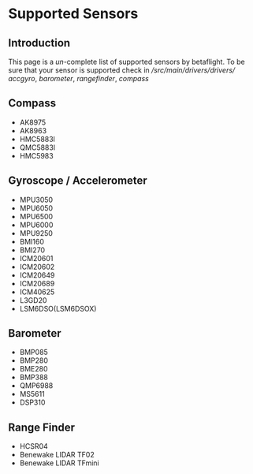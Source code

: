 # Supported Sensors

## Introduction

This page is a _un_-complete list of supported sensors by betaflight. To be sure that your sensor is supported check in _/src/main/drivers/drivers/_ _accgyro_, _barometer_, _rangefinder_, _compass_

## Compass

- AK8975
- AK8963
- HMC5883l
- QMC5883l
- HMC5983

## Gyroscope / Accelerometer

- MPU3050
- MPU6050
- MPU6500
- MPU6000
- MPU9250
- BMI160
- BMI270
- ICM20601
- ICM20602
- ICM20649
- ICM20689
- ICM40625
- L3GD20
- LSM6DSO(LSM6DSOX)

## Barometer

- BMP085
- BMP280
- BME280
- BMP388
- QMP6988
- MS5611
- DSP310

## Range Finder

- HCSR04
- Benewake LIDAR TF02
- Benewake LIDAR TFmini
